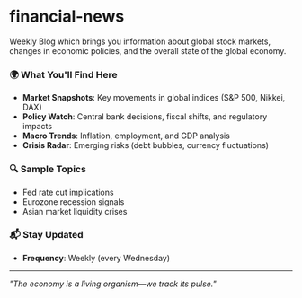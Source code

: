 # financial-news
Weekly Blog which brings you information about global stock markets, changes in economic policies, and the overall state of the global economy. 
### 🌍 What You'll Find Here
- **Market Snapshots**: Key movements in global indices (S&P 500, Nikkei, DAX)  
- **Policy Watch**: Central bank decisions, fiscal shifts, and regulatory impacts  
- **Macro Trends**: Inflation, employment, and GDP analysis  
- **Crisis Radar**: Emerging risks (debt bubbles, currency fluctuations)  

### 🔍 Sample Topics
- Fed rate cut implications  
- Eurozone recession signals  
- Asian market liquidity crises  

### 📬 Stay Updated
- **Frequency**: Weekly (every Wednesday)  

---
*"The economy is a living organism—we track its pulse."*  
